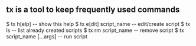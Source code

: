 ## tx is a tool to keep frequently used commands

 $ tx h[elp] -- show this help
 $ tx e[dit] script_name -- edit/create script
 $ tx ls -- list already created scripts
 $ tx rm script_name -- remove script
 $ tx script_name [...args] -- run script
